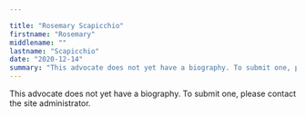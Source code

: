 ```yaml
---

title: "Rosemary Scapicchio"
firstname: "Rosemary"
middlename: ""
lastname: "Scapicchio"
date: "2020-12-14"
summary: "This advocate does not yet have a biography. To submit one, please contact the site administrator."
---
```

This advocate does not yet have a biography. To submit one, please contact the site administrator.

